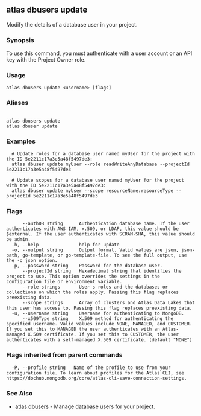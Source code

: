 ## atlas dbusers update

Modify the details of a database user in your project.


### Synopsis

To use this command, you must authenticate with a user account or an API key with the Project Owner role.


### Usage
```
atlas dbusers update <username> [flags]
```

### Aliases
```

atlas dbusers update
atlas dbuser update
```

### Examples

```
  # Update roles for a database user named myUser for the project with the ID 5e2211c17a3e5a48f5497de3:
  atlas dbuser update myUser --role readWriteAnyDatabase --projectId 5e2211c17a3e5a48f5497de3

  # Update scopes for a database user named myUser for the project with the ID 5e2211c17a3e5a48f5497de3:
  atlas dbuser update myUser --scope resourceName:resourceType --projectId 5e2211c17a3e5a48f5497de3
```


### Flags

```
      --authDB string      Authentication database name. If the user authenticates with AWS IAM, x.509, or LDAP, this value should be $external. If the user authenticates with SCRAM-SHA, this value should be admin.
  -h, --help               help for update
  -o, --output string      Output format. Valid values are json, json-path, go-template, or go-template-file. To see the full output, use the -o json option.
  -p, --password string    Password for the database user.
      --projectId string   Hexadecimal string that identifies the project to use. This option overrides the settings in the configuration file or environment variable.
      --role strings       User's roles and the databases or collections on which the roles apply. Passing this flag replaces preexisting data.
      --scope strings      Array of clusters and Atlas Data Lakes that this user has access to. Passing this flag replaces preexisting data.
  -u, --username string    Username for authenticating to MongoDB.
      --x509Type string    X.509 method for authenticating the specified username. Valid values include NONE, MANAGED, and CUSTOMER. If you set this to MANAGED the user authenticates with an Atlas-managed X.509 certificate. If you set this to CUSTOMER, the user authenticates with a self-managed X.509 certificate. (default "NONE")

```


### Flags inherited from parent commands

```
  -P, --profile string   Name of the profile to use from your configuration file. To learn about profiles for the Atlas CLI, see https://dochub.mongodb.org/core/atlas-cli-save-connection-settings.

```

### See Also


* [atlas dbusers](atlas_dbusers.md)	- Manage database users for your project.



